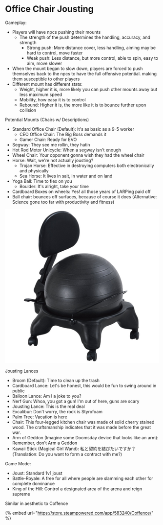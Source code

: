 # Office Chair Jousting

Gameplay:

* Players will have npcs pushing their mounts
  * The strength of the push determines the handling, accuracy, and strength 
    * Strong push: More distance cover, less handling, aiming may be hard to control, move faster
    * Weak push: Less distance, but more control, able to spin, easy to aim, move slower
* When the mount began to slow down, players are forced to push themselves back to the npcs to have the full offensive potential. making them susceptible to other players
* Different mount has different stats:
  * Weight, higher it is, more likely you can push other mounts away but less maximum speed
  * Mobility, how easy it is to control
  * Rebound: Higher it is, the more like it is to bounce further upon collision

Potential Mounts \(Chairs w/ Descriptions\)

* Standard Office Chair \(Default\): It's as basic as a 9-5 worker
  * CEO Office Chair: The Big Boss demands it
  * Gamer Chair: Ready for EVO
* Segway: They see me rollin, they hatin 
* Hot Rod Motor Unicycle: When a segway isn't enough
* Wheel Chair: Your opponent gonna wish they had the wheel chair
* Horse: Wait, we're not actually jousting?
  * Trojan Horse: Effective in destroying computers both electronically and physically
  * Sea Horse: It lives in salt, in water and on land
* Yoga Ball: Time to flex on you
  * Boulder: It's alright, take your time
* Cardboard Boxes on wheels: Yes! all those years of LARPing paid off
* Ball chair: bounces off surfaces, because of course it does \(Alternative: Science gone too far with productivity and fitness\)

![](../.gitbook/assets/image%20%2818%29.png)

Jousting Lances

* Broom \(Default\): Time to clean up the trash
* Cardboard Lance: Let's be honest, this would be fun to swing around in public
* Balloon Lance: Am I a joke to you?
* Nerf Gun: Whoa, you got a gun! I'm out of here, guns are scary
* Jousting Lance: This is the real deal
* Excalibur: Don't worry, the rock is Styrofoam
* Palm Tree: Vacation is here
* Chair: This four-legged kitchen chair was made of solid cherry stained wood. The craftsmanship indicates that it was made before the great war.
* Arm of Geddon \(Imagine some Doomsday device that looks like an arm\): Remember, don't Arm a Geddon
* Kawaii Stick \(Magical Girl Wand\): 私と契約を結びたいですか？ \(Translation: Do you want to form a contract with me?\)

Game Mode:

* Joust: Standard 1v1 joust
* Battle-Royale: A free for all where people are slamming each other for complete dominance
* King of the Hill: Control a designated area of the arena and reign supreme

Similar in aesthetic to Coffence

{% embed url="https://store.steampowered.com/app/583240/Coffence/" %}



